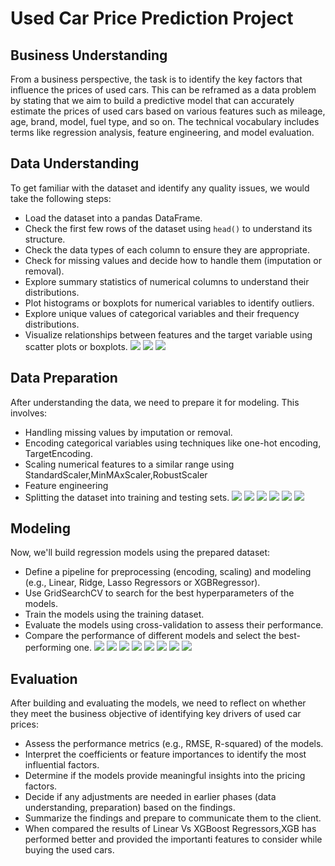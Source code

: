 # Used Car Price Prediction Project

## Business Understanding
From a business perspective, the task is to identify the key factors that influence the prices of used cars. This can be reframed as a data problem by stating that we aim to build a predictive model that can accurately estimate the prices of used cars based on various features such as mileage, age, brand, model, fuel type, and so on. The technical vocabulary includes terms like regression analysis, feature engineering, and model evaluation.

## Data Understanding
To get familiar with the dataset and identify any quality issues, we would take the following steps:
- Load the dataset into a pandas DataFrame.
- Check the first few rows of the dataset using `head()` to understand its structure.
- Check the data types of each column to ensure they are appropriate.
- Check for missing values and decide how to handle them (imputation or removal).
- Explore summary statistics of numerical columns to understand their distributions.
- Plot histograms or boxplots for numerical variables to identify outliers.
- Explore unique values of categorical variables and their frequency distributions.
- Visualize relationships between features and the target variable using scatter plots or boxplots.
![](images/PA11_Data.png)
![](images/PA11_Null_Data.png)
![](images/PA11_cars_1995.png)

## Data Preparation
After understanding the data, we need to prepare it for modeling. This involves:
- Handling missing values by imputation or removal.
- Encoding categorical variables using techniques like one-hot encoding, TargetEncoding.
- Scaling numerical features to a similar range using StandardScaler,MinMAxScaler,RobustScaler
- Feature engineering
- Splitting the dataset into training and testing sets.
![](images/PA11_Drive_Types.png)
![](images/PA11_Car_Colors.png)
![](images/PA11_year_vs_Price.png)
![](images/PA11_corr.png)
![](images/PA11_Robust_Scaler.png)
![](images/PA11_after_EDA.png)
## Modeling
Now, we'll build regression models using the prepared dataset:
- Define a pipeline for preprocessing (encoding, scaling) and modeling (e.g., Linear, Ridge, Lasso Regressors or XGBRegressor).
- Use GridSearchCV to search for the best hyperparameters of the models.
- Train the models using the training dataset.
- Evaluate the models using cross-validation to assess their performance.
- Compare the performance of different models and select the best-performing one.
![](images/PA11_LR_DF.png)
![](images/PA_11_LR_coef.png)
![](images/PA11_RD_DF.png)
![](images/PA_11_RD_coef.png)
![](images/PA11_LO_DF.png)
![](images/PA_11_LO_coef.png)
![](images/PA11_XG_DF.png)
![](images/PA_11_XG_coef.png)
## Evaluation
After building and evaluating the models, we need to reflect on whether they meet the business objective of identifying key drivers of used car prices:
- Assess the performance metrics (e.g., RMSE, R-squared) of the models.
- Interpret the coefficients or feature importances to identify the most influential factors.
- Determine if the models provide meaningful insights into the pricing factors.
- Decide if any adjustments are needed in earlier phases (data understanding, preparation) based on the findings.
- Summarize the findings and prepare to communicate them to the client.
- When compared the results of Linear Vs XGBoost Regressors,XGB has performed better and provided the importanti features to consider while buying the used cars.


